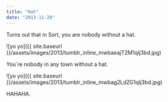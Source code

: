 ```yaml
---
title: "Hat"
date: "2013-11-20"
---
```


Turns out that in Sort, you are nobody without a hat.

![yo yo]({{ site.baseurl }}/assets/images/2013/tumblr_inline_mwbaeajT2M1qlj3bd.jpg)

You´re nobody in any town without a hat.

![yo yo]({{ site.baseurl }}/assets/images/2013/tumblr_inline_mwbag2LdZG1qlj3bd.jpg)

HAHAHA.
